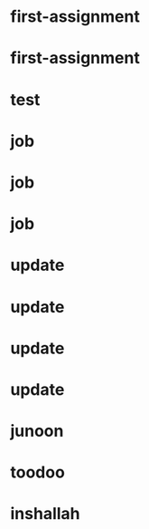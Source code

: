 # first-assignment
# first-assignment
# test
# job
# job
# job
# update
# update
# update
# update
# junoon
# toodoo
# inshallah
